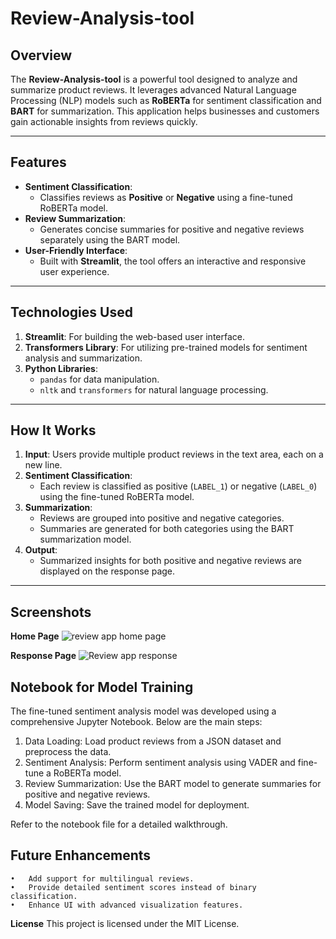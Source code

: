 # Review-Analysis-tool

## **Overview**
The **Review-Analysis-tool** is a powerful tool designed to analyze and summarize product reviews. It leverages advanced Natural Language Processing (NLP) models such as **RoBERTa** for sentiment classification and **BART** for summarization. This application helps businesses and customers gain actionable insights from reviews quickly.

---

## **Features**
- **Sentiment Classification**:
  - Classifies reviews as **Positive** or **Negative** using a fine-tuned RoBERTa model.
- **Review Summarization**:
  - Generates concise summaries for positive and negative reviews separately using the BART model.
- **User-Friendly Interface**:
  - Built with **Streamlit**, the tool offers an interactive and responsive user experience.

---

## **Technologies Used**
1. **Streamlit**: For building the web-based user interface.
2. **Transformers Library**: For utilizing pre-trained models for sentiment analysis and summarization.
3. **Python Libraries**:
   - `pandas` for data manipulation.
   - `nltk` and `transformers` for natural language processing.

---

## **How It Works**
1. **Input**: Users provide multiple product reviews in the text area, each on a new line.
2. **Sentiment Classification**:
   - Each review is classified as positive (`LABEL_1`) or negative (`LABEL_0`) using the fine-tuned RoBERTa model.
3. **Summarization**:
   - Reviews are grouped into positive and negative categories.
   - Summaries are generated for both categories using the BART summarization model.
4. **Output**:
   - Summarized insights for both positive and negative reviews are displayed on the response page.

---
## **Screenshots**
**Home Page**
![review app home page](https://github.com/user-attachments/assets/4e7413b7-2950-41cd-908c-7c12f515d8eb)

**Response Page**
![Review app response](https://github.com/user-attachments/assets/7c38cb0a-ce4a-4f4f-a1d4-e072f97f1521)


## **Notebook for Model Training**
The fine-tuned sentiment analysis model was developed using a comprehensive Jupyter Notebook. Below are the main steps:
1. Data Loading: Load product reviews from a JSON dataset and preprocess the data.
2. Sentiment Analysis: Perform sentiment analysis using VADER and fine-tune a RoBERTa model.
3. Review Summarization: Use the BART model to generate summaries for positive and negative reviews.
4. Model Saving: Save the trained model for deployment.

Refer to the notebook file for a detailed walkthrough.

## **Future Enhancements**
	•	Add support for multilingual reviews.
	•	Provide detailed sentiment scores instead of binary classification.
	•	Enhance UI with advanced visualization features.


**License**
This project is licensed under the MIT License.
